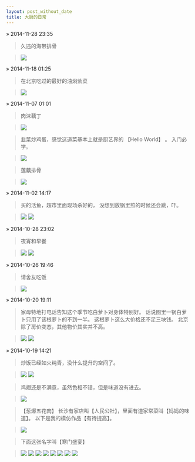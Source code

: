 ```yaml
---
layout: post_without_date
title: 大厨的日常
---
```


&raquo; 2014-11-28 23:35

> 久违的海带排骨

> <a
href="/weedfs/2/4e35fef08b/BEB2192089784EE0B371CD199082214B.jpg"
data-lightbox="image-1" >
<img class="thumbnail" 
src="/weedfs/2/4e35fef08b/BEB2192089784EE0B371CD199082214B.jpg" /></a>

&raquo; 2014-11-18 01:25

> 在北京吃过的最好的油焖紫菜

> <a
href="/weedfs/2/49a4c1d13b/42F8B1BDF3CE72B99619D0780F951A65.png"
data-lightbox="image-1" >
<img class="thumbnail" 
src="/weedfs/2/49a4c1d13b/42F8B1BDF3CE72B99619D0780F951A65.png" /></a>

&raquo; 2014-11-07 01:01

> 肉沫藕丁

> <a
href="/weedfs/4/25a7bf1c8e/28E73C76D122A7B6CCCA03A35025D8C1.png"
data-lightbox="image-1" >
<img class="thumbnail" 
src="/weedfs/4/25a7bf1c8e/28E73C76D122A7B6CCCA03A35025D8C1.png" /></a>

> 韭菜炒鸡蛋，感觉这道菜基本上就是厨艺界的 【Hello World】 。
> 入门必学。

> <a
href="/weedfs/4/260433a4c2/6CF697B2E869546A424137232E1D4946.png"
data-lightbox="image-1" >
<img class="thumbnail" 
src="/weedfs/4/260433a4c2/6CF697B2E869546A424137232E1D4946.png" /></a>

> 莲藕排骨

> <a
href="/weedfs/3/277a70f7b3/D6F98D3E53F5C6FB2E082F910584412B.png"
data-lightbox="image-1" >
<img class="thumbnail" 
src="/weedfs/3/277a70f7b3/D6F98D3E53F5C6FB2E082F910584412B.png" /></a>

&raquo; 2014-11-02 14:17

> 买的活鱼，超市里面现场杀好的，
> 没想到放锅里煎的时候还会跳，吓。

> <a
href="/weedfs/1/22ed7bea40/968975B1D7CA574ABFAFE56076C99516.jpeg"
data-lightbox="image-1" >
<img class="thumbnail" 
src="/weedfs/1/22ed7bea40/968975B1D7CA574ABFAFE56076C99516.jpeg" /></a>
> <a
href="/weedfs/2/238df55e45/4C6A128F107202EDFA4BC50A8651D18A.png"
data-lightbox="image-1" >
<img class="thumbnail" 
src="/weedfs/2/238df55e45/4C6A128F107202EDFA4BC50A8651D18A.png" /></a>

&raquo; 2014-10-28 23:02

> 夜宵和早餐

> <a
href="/weedfs/1/1e6bd45776/11.1.3.pic.jpg"
data-lightbox="image-1" >
<img class="thumbnail" 
src="/weedfs/1/1e6bd45776/11.1.3.pic.jpg" /></a>
> <a
href="/weedfs/4/2097ef4bf8/zaocan.pic.jpg"
data-lightbox="image-1" >
<img class="thumbnail" 
src="/weedfs/4/2097ef4bf8/zaocan.pic.jpg"/></a>

&raquo; 2014-10-26 19:46

> 请舍友吃饭

> <a
href="/weedfs/4/1da742f138/11.1.1.pic.jpg"
data-lightbox="image-1" >
<img class="thumbnail" 
src="/weedfs/4/1da742f138/11.1.1.pic.jpg"/></a>

&raquo; 2014-10-20 19:11

> 家母特地打电话告知这个季节吃白萝卜对身体特别好。
> 话说图里一锅白萝卜只用了该根萝卜的不到一半。
> 这根萝卜这么大价格还不足三块钱。
> 北京除了房价变态，其他物价其实并不高。

> <a
href="/weedfs/1/1725fdf81b/6.pic.jpg"
data-lightbox="image-1" >
<img class="thumbnail" 
src="/weedfs/1/1725fdf81b/6.pic.jpg"/></a>
> <a
href="/weedfs/5/1815e21794/luobo.pic_hd.jpg"
data-lightbox="image-1" >
<img class="thumbnail" 
src="/weedfs/5/1815e21794/luobo.pic_hd.jpg"/></a>

&raquo; 2014-10-19 14:21

> 炒饭已经如火纯青，没什么提升的空间了。

> <a
href="/weedfs/2/12bdb36a57/1.pic.jpg"
data-lightbox="image-1" >
<img class="thumbnail" 
src="/weedfs/2/12bdb36a57/1.pic.jpg"/></a>
> <a
href="/weedfs/1/13211027be/2.pic.jpg"
data-lightbox="image-1" >
<img class="thumbnail" 
src="/weedfs/1/13211027be/2.pic.jpg"/></a>

> 鸡翅还是不满意，虽然色相不错，但是味道没有进去。

> <a
href="/weedfs/5/168f901333/5.pic.jpg"
data-lightbox="image-1" >
<img class="thumbnail" 
src="/weedfs/5/168f901333/5.pic.jpg"/></a>

> 【葱爆五花肉】 长沙有家店叫【人民公社】，里面有道家常菜叫【妈妈的味道】。
> 以下是我的模仿作品【有待提高】。

> <a
href="/weedfs/4/1436eabbf9/3.pic.jpg"
data-lightbox="image-1" >
<img class="thumbnail" 
src="/weedfs/4/1436eabbf9/3.pic.jpg"/></a>

> 下面这张名字叫【寒门盛宴】

> <a
href="/weedfs/2/02a4114c08/7496AAD14F23C29D45E3DB7F0B970B0F.png"
data-lightbox="image-1" >
<img class="thumbnail" 
src="/weedfs/2/02a4114c08/7496AAD14F23C29D45E3DB7F0B970B0F.png"/></a>
> <a
href="/weedfs/1/03f1561b20/7ABA4A07583294EB85AA52B5B6AEF129.png"
data-lightbox="image-1" >
<img class="thumbnail" 
src="/weedfs/1/03f1561b20/7ABA4A07583294EB85AA52B5B6AEF129.png"/></a>
> <a
href="/weedfs/1/043f2b09e3/8A86FBE06F8DC98A2CEF3591AB47E6DD.png"
data-lightbox="image-1" >
<img class="thumbnail" 
src="/weedfs/1/043f2b09e3/8A86FBE06F8DC98A2CEF3591AB47E6DD.png"/></a>
> <a
href="/weedfs/1/043f2b09e3/8A86FBE06F8DC98A2CEF3591AB47E6DD.png"
data-lightbox="image-1" >
<img class="thumbnail" 
src="/weedfs/1/043f2b09e3/8A86FBE06F8DC98A2CEF3591AB47E6DD.png"/></a>
> <a
href="/weedfs/1/0147cdfce0/3DC2EEAFB5939C4DB74C93981189728C.png"
data-lightbox="image-1" >
<img class="thumbnail" 
src="/weedfs/1/0147cdfce0/3DC2EEAFB5939C4DB74C93981189728C.png"/></a>
> <a
href="/weedfs/5/055d1ff29d/3929586CBC711058EBE113A64D747012.png"
data-lightbox="image-1" >
<img class="thumbnail" 
src="/weedfs/5/055d1ff29d/3929586CBC711058EBE113A64D747012.png"/></a>
> <a
href="/weedfs/3/07993bf975/ECFDF70328611AE02316CA7E1AD33826.png"
data-lightbox="image-1" >
<img class="thumbnail" 
src="/weedfs/3/07993bf975/ECFDF70328611AE02316CA7E1AD33826.png"/></a>
> <a
href="/weedfs/5/0804e6f4a0/E493A8DF1800DD5E4696ACEA57AB4D4E.png"
data-lightbox="image-1" >
<img class="thumbnail" 
src="/weedfs/5/0804e6f4a0/E493A8DF1800DD5E4696ACEA57AB4D4E.png"/></a>

